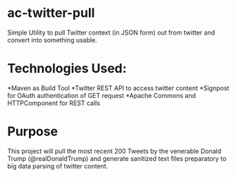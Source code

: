 # ac-twitter-pull
Simple Utility to pull Twitter context (in JSON form) out from twitter and convert into something usable.

# Technologies Used:
*Maven as Build Tool
*Twitter REST API to access twitter content
*Signpost for OAuth authentication of GET request
*Apache Commons and HTTPComponent for REST calls

# Purpose
This project will pull the most recent 200 Tweets by the venerable Donald Trump (@realDonaldTrump)
and generate sanitized text files preparatory to big data parsing of twitter content.
